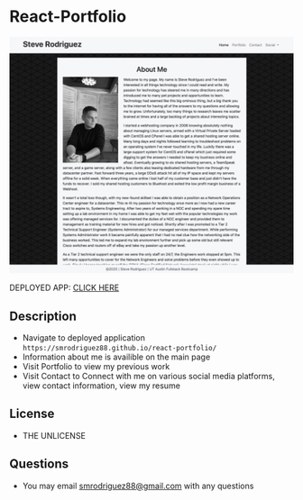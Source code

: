 # React-Portfolio

<img src="./public/images/portfolio-screenshot.png">

DEPLOYED APP: [CLICK HERE](https://smrodriguez88.github.io/react-portfolio/)

## Description
* Navigate to deployed application ```https://smrodriguez88.github.io/react-portfolio/```
* Information about me is availible on the main page
* Visit Portfolio to view my previous work
* Visit Contact to Connect with me on various social media platforms, view contact information, view my resume

## License
* THE UNLICENSE

## Questions
* You may email smrodriguez88@gmail.com with any questions
